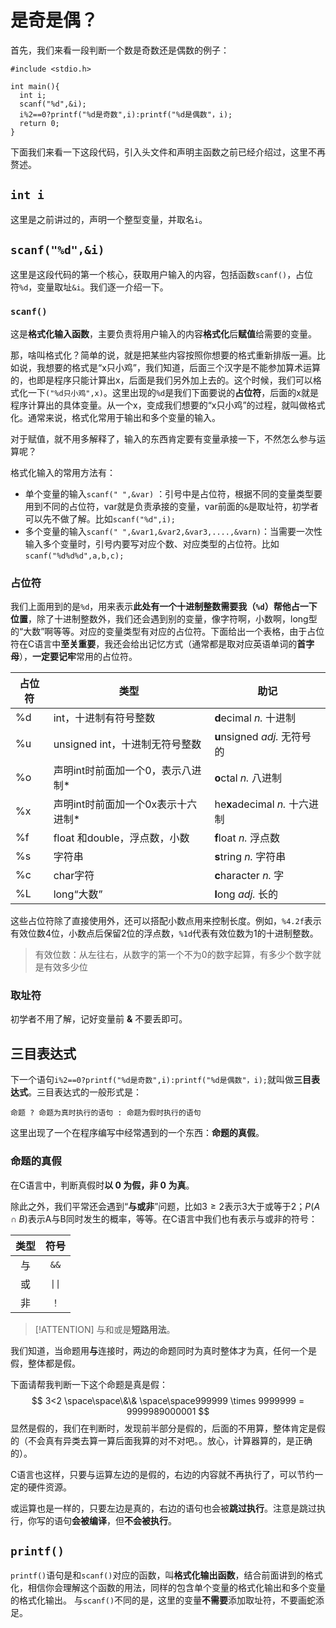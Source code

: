 # 是奇是偶？

首先，我们来看一段判断一个数是奇数还是偶数的例子：

```clike
#include <stdio.h>

int main(){
  int i;
  scanf("%d",&i);
  i%2==0?printf("%d是奇数",i):printf("%d是偶数"，i);
  return 0;
}
```

下面我们来看一下这段代码，引入头文件和声明主函数之前已经介绍过，这里不再赘述。

## `int i`

这里是之前讲过的，声明一个整型变量，并取名`i`。

## `scanf("%d",&i)`

这里是这段代码的第一个核心，获取用户输入的内容，包括函数`scanf()`，占位符`%d`，变量取址`&i`。我们逐一介绍一下。

### `scanf()`

这是**格式化输入函数**，主要负责将用户输入的内容**格式化**后**赋值**给需要的变量。

那，啥叫格式化？简单的说，就是把某些内容按照你想要的格式重新排版一遍。比如说，我想要的格式是“x只小鸡”，我们知道，后面三个汉字是不能参加算术运算的，也即是程序只能计算出x，后面是我们另外加上去的。这个时候，我们可以格式化一下`("%d只小鸡",x)`。这里出现的`%d`是我们下面要说的**占位符**，后面的x就是程序计算出的具体变量。从一个x，变成我们想要的“x只小鸡”的过程，就叫做格式化。通常来说，格式化常用于输出和多个变量的输入。

对于赋值，就不用多解释了，输入的东西肯定要有变量承接一下，不然怎么参与运算呢？

格式化输入的常用方法有：

 - 单个变量的输入`scanf(" ",&var)` ：引号中是占位符，根据不同的变量类型要用到不同的占位符，var就是负责承接的变量，var前面的`&`是取址符，初学者可以先不做了解。比如`scanf("%d",i);`
 - 多个变量的输入`scanf(" ",&var1,&var2,&var3,....,&varn)`：当需要一次性输入多个变量时，引号内要写对应个数、对应类型的占位符。比如`scanf("%d%d%d",a,b,c);`

### 占位符

我们上面用到的是`%d`，用来表示**此处有一个十进制整数需要我（`%d`）帮他占一下位置**，除了十进制整数外，我们还会遇到别的变量，像字符啊，小数啊，long型的“大数”啊等等。对应的变量类型有对应的占位符。下面给出一个表格，由于占位符在C语言中**至关重要**，我还会给出记忆方式（通常都是取对应英语单词的**首字母**），**一定要记牢**常用的占位符。

| 占位符    |类型     |助记     |
| --- | --- | --- |
|  %d   | int，十进制有符号整数| **d**ecimal  *n.* 十进制    |
|    %u | unsigned int，十进制无符号整数    | **u**nsigned *adj.* 无符号的   |
| %o  | 声明int时前面加一个0，表示八进制\*    |**o**ctal *n.* 八进制     |
| %x  | 声明int时前面加一个0x表示十六进制\*    |he**x**adecimal *n.* 十六进制     |
| %f  | float 和double，浮点数，小数    |**f**loat *n.* 浮点数    |
| %s  | 字符串    |  **s**tring *n.* 字符串   |
| %c  |  char字符   | **c**haracter *n.* 字    |
| %L  | long“大数”    | **l**ong *adj.* 长的    |

这些占位符除了直接使用外，还可以搭配小数点用来控制长度。例如，`%4.2f`表示有效位数4位，小数点后保留2位的浮点数，`%1d`代表有效位数为1的十进制整数。

> 有效位数：从左往右，从数字的第一个不为0的数字起算，有多少个数字就是有效多少位

### 取址符

初学者不用了解，记好变量前 **&** 不要丢即可。

## 三目表达式

下一个语句`i%2==0?printf("%d是奇数",i):printf("%d是偶数"，i);`就叫做**三目表达式**。三目表达式的一般形式是：

```clike
命题 ? 命题为真时执行的语句 : 命题为假时执行的语句
```
这里出现了一个在程序编写中经常遇到的一个东西：**命题的真假**。

### 命题的真假

在C语言中，判断真假时**以 0 为假，非 0 为真**。

除此之外，我们平常还会遇到“**与或非**”问题，比如$3\geqslant2$表示3大于或等于2；$P(A\cap B)$表示A与B同时发生的概率，等等。在C语言中我们也有表示与或非的符号：

|类型|符号|
|:---:|:---:|
|与|`&&`|
|或|`\|\|` |
|非| `！`|

> [!ATTENTION]
> 与和或是**短路用法**。

我们知道，当命题用**与**连接时，两边的命题同时为真时整体才为真，任何一个是假，整体都是假。

下面请帮我判断一下这个命题是真是假：
 $$
  3<2 \space\space\&\& \space\space999999 \times 9999999 = 9999989000001
  $$
显然是假的，我们在判断时，发现前半部分是假的，后面的不用算，整体肯定是假的（不会真有异类去算一算后面我算的对不对吧。。放心，计算器算的，是正确的）。

C语言也这样，只要与运算左边的是假的，右边的内容就不再执行了，可以节约一定的硬件资源。

或运算也是一样的，只要左边是真的，右边的语句也会被**跳过执行**。注意是跳过执行，你写的语句**会被编译**，但**不会被执行**。

## `printf()`

`printf()`语句是和`scanf()`对应的函数，叫**格式化输出函数**，结合前面讲到的格式化，相信你会理解这个函数的用法，同样的包含单个变量的格式化输出和多个变量的格式化输出。
与`scanf()`不同的是，这里的变量**不需要**添加取址符，不要画蛇添足。